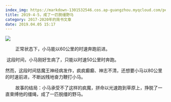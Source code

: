 ```yaml
---
index_img: https://markdown-1301532546.cos.ap-guangzhou.myqcloud.com/peipei_blog/20210921144233.jpeg
title: 2019-4-5，成了一匹脱缰野马
category: 2017-2020年的简书文章
date: 2019.04.05 15:17
---
```


![](https://markdown-1301532546.cos.ap-guangzhou.myqcloud.com/peipei_blog/20210921144233.jpeg)  



  

        正常状态下，小马能以60公里的时速奔跑前进。

​        这段时间，小马刚好生病了，只能以时速50公里时奔跑。

​        然而，这段时间慈魔王神经病发作，疯疯癫癫、神志不清，还想要小马以80公里的时速前进，不断凶残地奋力鞭打小马。  

        故事的结局：小马承受不了这样的疯魔，拼命以光速跑到草原上，挣脱了一直束缚他的缰绳，成了一匹脱缰的野马。